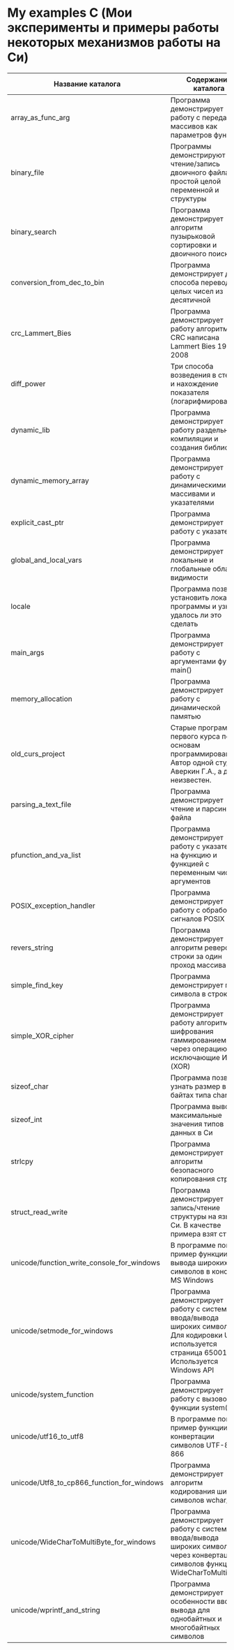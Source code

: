 # My examples C (Мои эксперименты и примеры работы некоторых механизмов работы на Си)

Название каталога                          | Содержание каталога
-------------------------------------------|----------------------
array_as_func_arg                          | Программа демонстрирует работу с передачей массивов как параметров функции
binary_file                                | Программы демонстрируют чтение/запись двоичного файла с простой целой переменной и структуры
binary_search                              | Программа демонстрирует алгоритм пузырьковой сортировки и двоичного поиска
conversion_from_dec_to_bin                 | Программа демонстрирует два способа перевода целых чисел из десятичной
crc_Lammert_Bies                           | Программа демонстрирует  работу алгоритма CRC написана Lammert Bies 1999-2008
diff_power                                 | Три способа возведения в степень и нахождение показателя (логарифмирование)
dynamic_lib                                | Программа демонстрирует работу раздельной компиляции и создания библиотек
dynamic_memory_array                       | Программа демонстрирует работу с динамическими массивами и указателями
explicit_cast_ptr                          | Программа демонстрирует работу с указателями
global_and_local_vars                      | Программа демонстрирует локальные и глобальные области видимости
locale                                     | Программа позволяет установить локаль программы и узнать удалось ли это сделать
main_args                                  | Программа демонстрирует работу с аргументами функции main()
memory_allocation                          | Программа демонстрирует работу с динамической памятью
old_curs_project                           | Старые программы первого курса по основам программирования. Автор одной студент Аверкин Г.А., а другой неизвестен.
parsing_a_text_file                        | Программа демонстрирует чтение и парсинг файла
pfunction_and_va_list                      | Программа демонстрирует работу с указателями на функцию и функцией с переменным числом аргументов
POSIX_exception_handler                    | Программа демонстрирует работу с обработкой сигналов POSIX
revers_string                              | Программа демонстрирует алгоритм реверса строки за один проход массива
simple_find_key                            | Программа демонстрирует поиск символа в строке
simple_XOR_cipher                          | Программа демонстрирует работу алгоритма шифрования гаммированием, через операцию исключающие ИЛИ (XOR)
sizeof_char                                | Программа позволяет узнать размер в байтах типа char в Си
sizeof_int                                 | Программа выводит максимальные значения типов данных в Си
strlcpy                                    | Программа демонстрирует алгоритм безопасного копирования строки
struct_read_write                          | Программа демонстрирует запись/чтение структуры на языке Си. В качестве примера взят студент
unicode/function_write_console_for_windows | В программе показан пример функции вывода широких символов в консоль MS Windows
unicode/setmode_for_windows                | Программа демонстрирует работу с системой ввода/вывода широких символов. Для кодировки UTF-8 используется страница 65001. Используется Windows API
unicode/system_function                    | Программа демонстрирует работу с вызовом функции system()
unicode/utf16_to_utf8                      | В программе показан пример функции конвертации символов UTF-8 в 866
unicode/Utf8_to_cp866_function_for_windows | Программа демонстрирует алгоритм кодирования широких символов wchar_t
unicode/WideCharToMultiByte_for_windows    | Программа демонстрирует работу с системой ввода/вывода широких символов через конвертация символов функцией WideCharToMultiByte()
unicode/wprintf_and_string                 | Программа демонстрирует особенности ввода/вывода для однобайтных и многобайтных символов
